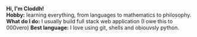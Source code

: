 **Hi, I'm Cloddh!** <br>
**Hobby:** learning everything, from languages to mathematics to philosophy.<br>
**What do I do:** I usually build full stack web application (I owe this to 000vero)
**Best language:** I love using git, shells and obiouvsly python.<br>
<!-- Lorm ipsum door st amet, conectetur dipiscing elit, sed do eiusmod tempor incididunt ut labore et dolore magna aliqua. Ut enim ad minim veniam, quis nostrud exercitation ullamco laboris nisi ut aliquip ex ea commodo consequat. Duis aute irure dolor in reprehenderit in voluptate velit esse cillum dolore eu fugiat nulla pariatur. Excepteur sint occaecat cupidatat non proident, sunt in culpa qui officia deserunt mollit anim id est laborum. -->
